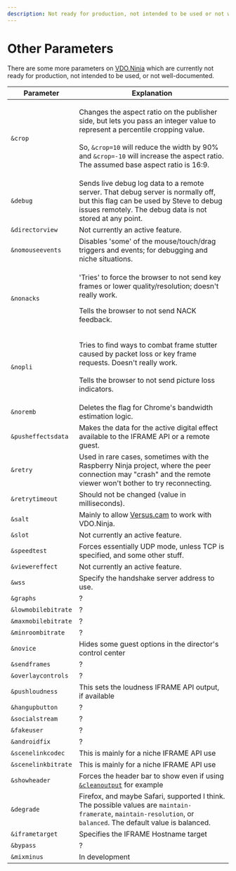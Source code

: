```yaml
---
description: Not ready for production, not intended to be used or not well-documented
---
```


# Other Parameters

There are some more parameters on [VDO.Ninja](https://vdo.ninja/) which are currently not ready for production, not intended to be used, or not well-documented.

| Parameter           | Explanation                                                                                                                                                                                                                                                                                                   |
| ------------------- | ------------------------------------------------------------------------------------------------------------------------------------------------------------------------------------------------------------------------------------------------------------------------------------------------------------- |
| `&crop`             | <p>Changes the aspect ratio on the publisher side, but lets you pass an integer value to represent a percentile cropping value.<br><br>So, <code>&#x26;crop=10</code> will reduce the width by 90% and <code>&#x26;crop=-10</code> will increase the aspect ratio. The assumed base aspect ratio is 16:9.</p> |
| `&debug`            | Sends live debug log data to a remote server. That debug server is normally off, but this flag can be used by Steve to debug issues remotely. The debug data is not stored at any point.                                                                                                                      |
| `&directorview`     | Not currently an active feature.                                                                                                                                                                                                                                                                              |
| `&nomouseevents`    | Disables 'some' of the mouse/touch/drag triggers and events; for debugging and niche situations.                                                                                                                                                                                                              |
| `&nonacks`          | <p>'Tries' to force the browser to not send key frames or lower quality/resolution; doesn't really work.</p><p></p><p>Tells the browser to not send NACK feedback.</p>                                                                                                                                        |
| `&nopli`            | <p>Tries to find ways to combat frame stutter caused by packet loss or key frame requests. Doesn't really work.<br><br>Tells the browser to not send picture loss indicators.</p>                                                                                                                             |
| `&noremb`           | Deletes the flag for Chrome's bandwidth estimation logic.                                                                                                                                                                                                                                                     |
| `&pusheffectsdata`  | Makes the data for the active digital effect available to the IFRAME API or a remote guest.                                                                                                                                                                                                                   |
| `&retry`            | Used in rare cases, sometimes with the Raspberry Ninja project, where the peer connection may "crash" and the remote viewer won't bother to try reconnecting.                                                                                                                                                 |
| `&retrytimeout`     | Should not be changed (value in milliseconds).                                                                                                                                                                                                                                                                |
| `&salt`             | Mainly to allow [Versus.cam](steves-helper-apps/versus.cam.md) to work with VDO.Ninja.                                                                                                                                                                                                                        |
| `&slot`             | Not currently an active feature.                                                                                                                                                                                                                                                                              |
| `&speedtest`        | Forces essentially UDP mode, unless TCP is specified, and some other stuff.                                                                                                                                                                                                                                   |
| `&viewereffect`     | Not currently an active feature.                                                                                                                                                                                                                                                                              |
| `&wss`              | Specify the handshake server address to use.                                                                                                                                                                                                                                                                  |
| `&graphs`           | ?                                                                                                                                                                                                                                                                                                             |
| `&lowmobilebitrate` | ?                                                                                                                                                                                                                                                                                                             |
| `&maxmobilebitrate` | ?                                                                                                                                                                                                                                                                                                             |
| `&minroombitrate`   | ?                                                                                                                                                                                                                                                                                                             |
| `&novice`           | Hides some guest options in the director's control center                                                                                                                                                                                                                                                     |
| `&sendframes`       | ?                                                                                                                                                                                                                                                                                                             |
| `&overlaycontrols`  | ?                                                                                                                                                                                                                                                                                                             |
| `&pushloudness`     | This sets the loudness IFRAME API output, if available                                                                                                                                                                                                                                                        |
| `&hangupbutton`     | ?                                                                                                                                                                                                                                                                                                             |
| `&socialstream`     | ?                                                                                                                                                                                                                                                                                                             |
| `&fakeuser`         | ?                                                                                                                                                                                                                                                                                                             |
| `&androidfix`       | ?                                                                                                                                                                                                                                                                                                             |
| `&scenelinkcodec`   | This is mainly for a niche IFRAME API use                                                                                                                                                                                                                                                                     |
| `&scenelinkbitrate` | This is mainly for a niche IFRAME API use                                                                                                                                                                                                                                                                     |
| `&showheader`       | Forces the header bar to show even if using [`&cleanoutput`](advanced-settings/design-parameters/cleanoutput.md) for example                                                                                                                                                                                  |
| `&degrade`          | Firefox, and maybe Safari, supported I think. The possible values are `maintain-framerate`, `maintain-resolution`, or `balanced`. The default value is balanced.                                                                                                                                              |
| `&iframetarget`     | Specifies the IFRAME Hostname target                                                                                                                                                                                                                                                                          |
| `&bypass`           | ?                                                                                                                                                                                                                                                                                                             |
| `&mixminus`         | In development                                                                                                                                                                                                                                                                                                |
